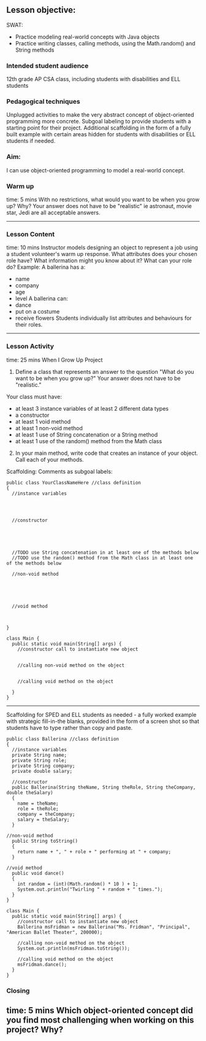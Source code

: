 ## Lesson objective:
SWAT:
- Practice modeling real-world concepts with Java objects
- Practice writing classes, calling methods, using the Math.random() and String methods

### Intended student audience
12th grade AP CSA class, including students with disabilities and ELL students

### Pedagogical techniques
Unplugged activities to make the very abstract concept of object-oriented programming more concrete.
Subgoal labeling to provide students with a starting point for their project. Additional scaffolding in the form of a fully built example with certain areas hidden for students with disabilities or ELL students if needed.

### Aim:
I can use object-oriented programming to model a real-world concept.

### Warm up
time: 5 mins
With no restrictions, what would you want to be when you grow up? Why? Your answer does not have to be "realistic" ie astronaut, movie star, Jedi are all acceptable answers.

---

### Lesson Content
time: 10 mins
Instructor models designing an object to represent a job using a student volunteer's warm up response.
What attributes does your chosen role have? What information might you know about it?
What can your role do?
Example:
A ballerina has a:
- name
- company
- age
- level
A ballerina can:
- dance
- put on a costume
- receive flowers
Students individually list attributes and behaviours for their roles.
---

### Lesson Activity
time: 25 mins
When I Grow Up Project
1. Define a class that represents an answer to the question "What do you want to be when you grow up?"
Your answer does not have to be "realistic."

Your class must have:
- at least 3 instance variables of at least 2 different data types
- a constructor
- at least 1 void method
- at least 1 non-void method
- at least 1 use of String concatenation or a String method
- at least 1 use of the random() method from the Math class

2. In your main method, write code that creates an instance of your object. Call each of your methods.

Scaffolding:
Comments as subgoal labels:
```
public class YourClassNameHere //class definition
{
  //instance variables
  


  
  //constructor
  




  //TODO use String concatenation in at least one of the methods below
  //TODO use the random() method from the Math class in at least one of the methods below
  
  //non-void method
  
  



  //void method



}

class Main {
  public static void main(String[] args) {
    //constructor call to instantiate new object


    //calling non-void method on the object
    

    //calling void method on the object
    
  }
}
```
---
Scaffolding for SPED and ELL students as needed - a fully worked example with strategic fill-in-the blanks, provided in the form of a screen shot so that students have to type rather than copy and paste.
```
public class Ballerina //class definition
{
  //instance variables
  private String name;
  private String role;
  private String company;
  private double salary;
  
  //constructor
  public Ballerina(String theName, String theRole, String theCompany, double theSalary)
  {
    name = theName;
    role = theRole;
    company = theCompany;
    salary = theSalary;
  }

//non-void method
  public String toString()
  {
    return name + ", " + role + " performing at " + company;
  }

//void method
  public void dance()
  {
    int random = (int)(Math.random() * 10 ) + 1;
    System.out.println("Twirling " + random + " times.");
  }
}

class Main {
  public static void main(String[] args) {
    //constructor call to instantiate new object
    Ballerina msFridman = new Ballerina("Ms. Fridman", "Principal", "American Ballet Theater", 200000);

    //calling non-void method on the object
    System.out.println(msFridman.toString());

    //calling void method on the object
    msFridman.dance();
  }
}
```
### Closing
time: 5 mins
Which object-oriented concept did you find most challenging when working on this project? Why?
---